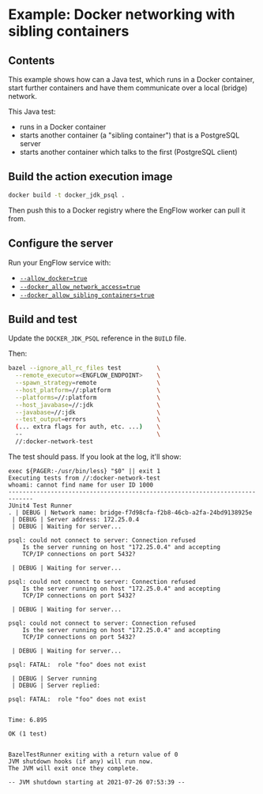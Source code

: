 # Example: Docker networking with sibling containers

## Contents

This example shows how can a Java test, which runs in a Docker container, start further containers
and have them communicate over a local (bridge) network.

This Java test:

- runs in a Docker container
- starts another container (a "sibling container") that is a PostgreSQL server
- starts another container which talks to the first (PostgreSQL client)

## Build the action execution image

```sh
docker build -t docker_jdk_psql .
```

Then push this to a Docker registry where the EngFlow worker can pull it from.

## Configure the server

Run your EngFlow service with:

- [`--allow_docker=true`](https://docs.engflow.com/docs/re/config/options.html#allow_docker)
- [`--docker_allow_network_access=true`](https://docs.engflow.com/docs/re/config/options.html#docker_allow_network_access)
- [`--docker_allow_sibling_containers=true`](https://docs.engflow.com/docs/re/config/options.html#docker_allow_sibling_containers)

## Build and test

Update the `DOCKER_JDK_PSQL` reference in the `BUILD` file.

Then:

```sh
bazel --ignore_all_rc_files test          \
  --remote_executor=<ENGFLOW_ENDPOINT>    \
  --spawn_strategy=remote                 \
  --host_platform=//:platform             \
  --platforms=//:platform                 \
  --host_javabase=//:jdk                  \
  --javabase=//:jdk                       \
  --test_output=errors                    \
  (... extra flags for auth, etc. ...)    \
  --                                      \
  //:docker-network-test
```

The test should pass. If you look at the log, it'll show:

```
exec ${PAGER:-/usr/bin/less} "$0" || exit 1
Executing tests from //:docker-network-test
whoami: cannot find name for user ID 1000
-----------------------------------------------------------------------------
JUnit4 Test Runner
. | DEBUG | Network name: bridge-f7d98cfa-f2b8-46cb-a2fa-24bd9138925e
 | DEBUG | Server address: 172.25.0.4
 | DEBUG | Waiting for server...

psql: could not connect to server: Connection refused
	Is the server running on host "172.25.0.4" and accepting
	TCP/IP connections on port 5432?

 | DEBUG | Waiting for server...

psql: could not connect to server: Connection refused
	Is the server running on host "172.25.0.4" and accepting
	TCP/IP connections on port 5432?

 | DEBUG | Waiting for server...

psql: could not connect to server: Connection refused
	Is the server running on host "172.25.0.4" and accepting
	TCP/IP connections on port 5432?

 | DEBUG | Waiting for server...

psql: FATAL:  role "foo" does not exist

 | DEBUG | Server running
 | DEBUG | Server replied:

psql: FATAL:  role "foo" does not exist


Time: 6.895

OK (1 test)


BazelTestRunner exiting with a return value of 0
JVM shutdown hooks (if any) will run now.
The JVM will exit once they complete.

-- JVM shutdown starting at 2021-07-26 07:53:39 --
```
